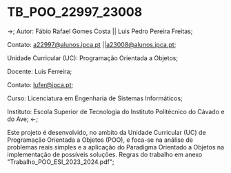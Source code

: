 # TB_POO_22997_23008

->;
Autor: Fábio Rafael Gomes Costa || Luis Pedro Pereira Freitas;

Contato: a22997@alunos.ipca.pt ||a23008@alunos.ipca.pt;

Unidade Curricular (UC): Programação Orientada a Objetos;

Docente: Luis Ferreira;

Contato: lufer@ipca.pt;

Curso: Licenciatura em Engenharia de Sistemas Informáticos;

Instituto: Escola Superior de Tecnologia do Instituto Politécnico do Cávado e do Ave;
<-;

Este projeto é desenvolvido, no ambito da Unidade Curricular (UC) de Programação Orientada a Objetos (POO),  e foca-se na análise de problemas reais simples e a aplicação do Paradigma Orientado a Objetos na implementação de possíveis soluções. Regras do trabalho em anexo "Trabalho_POO_ESI_2023_2024.pdf";
